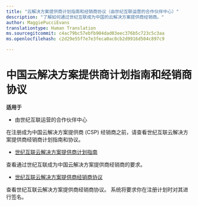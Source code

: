 ```yaml
---
title: "云解决方案提供商计划指南和经销商协议（由世纪互联运营的合作伙伴中心）"
description: "了解如何通过世纪互联成为中国的云解决方案提供商经销商。"
author: MaggiePucciEvans
translationtype: Human Translation
ms.sourcegitcommit: c4ac79bc57ebfb904dad03eec376b5c723c5c3aa
ms.openlocfilehash: c2d29e55f7e7e3feca0ac8cb2d9916d504c897c9

---
```


# 中国云解决方案提供商计划指南和经销商协议
**适用于**

-   由世纪互联运营的合作伙伴中心

在注册成为中国云解决方案提供商 (CSP) 经销商之前，请查看世纪互联云解决方案提供商经销商计划指南和协议。

-   [世纪互联云解决方案提供商计划指南](http://www.21vbluecloud.com/office365/SolProv_programguide/)

查看通过世纪互联成为中国云解决方案提供商经销商的要求。

-   [世纪互联云解决方案提供商经销商协议](http://www.21vbluecloud.com/office365/ResellerAgr/)

查看世纪互联云解决方案提供商经销商协议。 系统将要求你在注册计划时对其进行签名。 




<!--HONumber=Oct16_HO1-->


